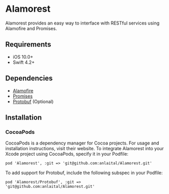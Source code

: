 # Alamorest

Alamorest provides an easy way to interface with RESTful services using Alamofire and Promises.

## Requirements

- iOS 10.0+
- Swift 4.2+

## Dependencies

- [Alamofire](https://github.com/Alamofire/Alamofire) 
- [Promises](https://github.com/google/promises)
- [Protobuf](https://github.com/apple/swift-protobuf) (Optional)

## Installation

### CocoaPods

CocoaPods is a dependency manager for Cocoa projects. For usage and installation instructions, visit their website. To integrate Alamorest into your Xcode project using CocoaPods, specify it in your Podfile:

`pod 'Alamorest', :git => 'git@github.com:anlaital/Alamorest.git'`

To add support for Protobuf, include the following subspec in your Podfile:

`pod 'Alamorest/Protobuf', :git => 'git@github.com:anlaital/Alamorest.git'`
